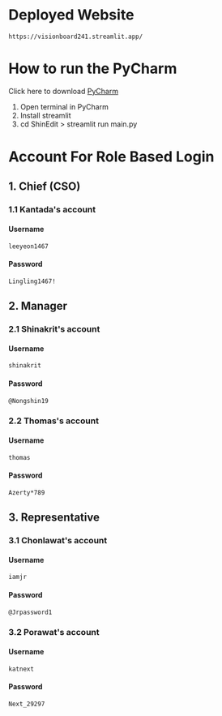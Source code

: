 # Deployed Website
    https://visionboard241.streamlit.app/
# How to run the PyCharm
Click here to download [PyCharm](https://dawmfltwbrcjmlgmjoak.supabase.co)
1. Open terminal in PyCharm
2. Install streamlit
3. cd ShinEdit > streamlit run main.py
# Account For Role Based Login
## 1. Chief (CSO)
  ### 1.1 Kantada's account
  #### Username
    leeyeon1467
  #### Password
    Lingling1467!
## 2. Manager
  ### 2.1 Shinakrit's account
  #### Username
    shinakrit
  #### Password
    @Nongshin19
  ### 2.2 Thomas's account
  #### Username
    thomas
  #### Password
    Azerty*789
## 3. Representative
  ### 3.1 Chonlawat's account
  #### Username
    iamjr
  #### Password
    @Jrpassword1
  ### 3.2 Porawat's account
  #### Username
    katnext
  #### Password
    Next_29297
